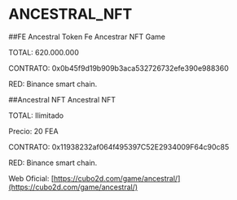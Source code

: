 # ANCESTRAL_NFT

##FE Ancestral Token
Fe Ancestrar NFT Game

TOTAL: 620.000.000

CONTRATO: 0x0b45f9d19b909b3aca532726732efe390e988360

RED: Binance smart chain.

##Ancestral NFT
Ancestral NFT

TOTAL: Ilimitado

Precio: 20 FEA

CONTRATO: 0x11938232af064f495397C52E2934009F64c90c85

RED: Binance smart chain.

 


Web Oficial:
[https://cubo2d.com/game/ancestral/](https://cubo2d.com/game/ancestral/)

 
 
